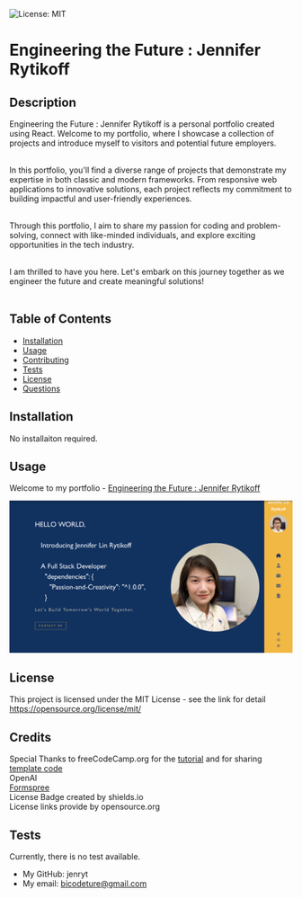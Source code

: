 ![License: MIT](https://img.shields.io/badge/license-MIT-blue)

# Engineering the Future : Jennifer Rytikoff

## Description

Engineering the Future : Jennifer Rytikoff is a personal portfolio created using React. Welcome to my portfolio, where I showcase a collection of projects and introduce myself to visitors and potential future employers. <br/><br/>

In this portfolio, you'll find a diverse range of projects that demonstrate my expertise in both classic and modern frameworks. From responsive web applications to innovative solutions, each project reflects my commitment to building impactful and user-friendly experiences.<br/><br/>

Through this portfolio, I aim to share my passion for coding and problem-solving, connect with like-minded individuals, and explore exciting opportunities in the tech industry.<br/><br/>

I am thrilled to have you here. Let's embark on this journey together as we engineer the future and create meaningful solutions!<br/><br/>

## Table of Contents

- [Installation](#installation)
- [Usage](#usage)
- [Contributing](#contributing)
- [Tests](#tests)
- [License](#license)
- [Questions](#questions)

## Installation

No installaiton required.

## Usage

Welcome to my portfolio - [Engineering the Future : Jennifer Rytikoff](https://jenryt.github.io/EngineeringTheFuture/)

![Home Page](./src/assets/images/EngineeringTheFuture_JenniferRytikoff.png)

## License

This project is licensed under the MIT License - see the link for detail
https://opensource.org/license/mit/

## Credits

Special Thanks to freeCodeCamp.org for the [tutorial](https://www.youtube.com/watch?v=bmpI252DmiI) and for sharing [template code](https://github.com/bobangajicsm/react-portfolio-website.git)<br/>
OpenAI<br/>
[Formspree](https://formspree.io)<br/>
License Badge created by shields.io<br/>
License links provide by opensource.org<br/>

## Tests

Currently, there is no test available.

- My GitHub: jenryt
- My email: bicodeture@gmail.com
